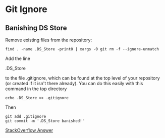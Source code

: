 # Git Ignore

## Banishing DS Store

Remove existing files from the repository:

```shell
find . -name .DS_Store -print0 | xargs -0 git rm -f --ignore-unmatch
```

Add the line

.DS_Store

to the file .gitignore, which can be found at the top level of your repository (or created if it isn't there already). You can do this easily with this command in the top directory

```shell
echo .DS_Store >> .gitignore
```

Then

```shell
git add .gitignore
git commit -m '.DS_Store banished!'
```

[StackOverflow Answer](https://stackoverflow.com/a/107921)
